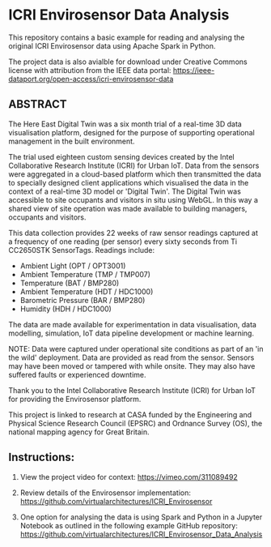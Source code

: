 # ICRI Envirosensor Data Analysis

This repository contains a basic example for reading and analysing the original ICRI Envirosensor data using Apache Spark in Python.

The project data is also avialble for download under Creative Commons license with attribution from the IEEE data portal: https://ieee-dataport.org/open-access/icri-envirosensor-data

## ABSTRACT 

The Here East Digital Twin was a six month trial of a real-time 3D data visualisation platform, designed for the purpose of supporting operational management in the built environment.

The trial used eighteen custom sensing devices created by the Intel Collaborative Research Institute (ICRI) for Urban IoT. Data from the sensors were aggregated in a cloud-based platform which then transmitted the data to specially designed client applications which visualised the data in the context of a real-time 3D model or 'Digital Twin'. The Digital Twin was accessible to site occupants and visitors in situ using WebGL. In this way a shared view of site operation was made available to building managers, occupants and visitors.

This data collection provides 22 weeks of raw sensor readings captured at a frequency of one reading (per sensor) every sixty seconds from Ti CC2650STK SensorTags. Readings include:

- Ambient Light (OPT / OPT3001)
- Ambient Temperature (TMP / TMP007)
- Temperature (BAT / BMP280)
- Ambient Temperature (HDT / HDC1000)
- Barometric Pressure (BAR / BMP280)
- Humidity (HDH / HDC1000)

The data are made available for experimentation in data visualisation, data modelling, simulation, IoT data pipeline development or machine learning.

NOTE: Data were captured under operational site conditions as part of an 'in the wild' deployment. Data are provided as read from the sensor. Sensors may have been moved or tampered with while onsite. They may also have suffered faults or experienced downtime.

Thank you to the Intel Collaborative Research Institute (ICRI) for Urban IoT for providing the Envirosensor platform. 

This project is linked to research at CASA funded by the Engineering and Physical Science Research Council (EPSRC) and Ordnance Survey (OS), the national mapping agency for Great Britain.

## Instructions: 
1. View the project video for context: https://vimeo.com/311089492

2. Review details of the Envirosensor implementation: https://github.com/virtualarchitectures/ICRI_Envirosensor

3. One option for analysing the data is using Spark and Python in a Jupyter Notebook as outlined in the following example GitHub repository: https://github.com/virtualarchitectures/ICRI_Envirosensor_Data_Analysis
